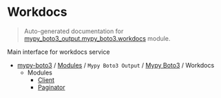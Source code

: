 # Workdocs

> Auto-generated documentation for [mypy_boto3_output.mypy_boto3.workdocs](https://github.com/vemel/mypy_boto3/blob/master/mypy_boto3_output/mypy_boto3/workdocs/__init__.py) module.

Main interface for workdocs service

- [mypy-boto3](../../../README.md#mypy_boto3) / [Modules](../../../MODULES.md#mypy-boto3-modules) / `Mypy Boto3 Output` / [Mypy Boto3](../index.md#mypy-boto3) / Workdocs
    - Modules
        - [Client](client.md#client)
        - [Paginator](paginator.md#paginator)
